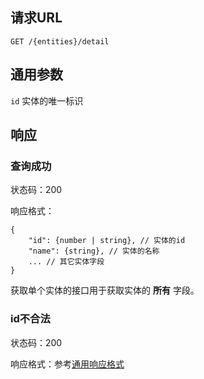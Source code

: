 ## 请求URL

    GET /{entities}/detail

## 通用参数

`id` 实体的唯一标识

## 响应

### 查询成功

状态码：200

响应格式：

    {
        "id": {number | string}, // 实体的id
        "name": {string}, // 实体的名称
        ... // 其它实体字段
    }

获取单个实体的接口用于获取实体的 **所有** 字段。

### id不合法

状态码：200

响应格式：参考[通用响应格式]()